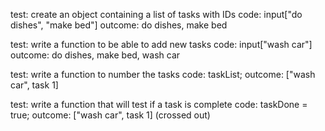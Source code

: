 test: create an object containing a list of tasks with IDs
code: input["do dishes", "make bed"]
outcome: do dishes, make bed

test: write a function to be able to add new tasks
code: input["wash car"]
outcome: do dishes, make bed, wash car

test: write a function to number the tasks
code: taskList;
outcome: ["wash car", task 1]

test: write a function that will test if a task is complete
code: taskDone = true;
outcome: ["wash car", task 1] (crossed out)

